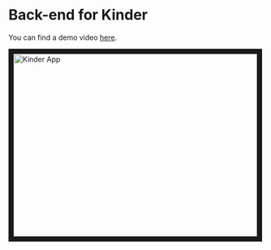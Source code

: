 # Back-end for Kinder

You can find a demo video [here](https://youtu.be/tvFQDndah8g).

<a href="http://www.youtube.com/watch?feature=player_embedded&v=tvFQDndah8g
" target="_blank"><img src="http://img.youtube.com/vi/tvFQDndah8g/0.jpg" 
alt="Kinder App" width="480" height="360" border="10" /></a>
